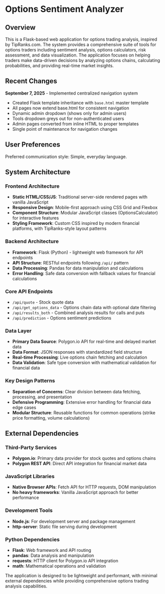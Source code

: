 # Options Sentiment Analyzer

## Overview

This is a Flask-based web application for options trading analysis, inspired by TipRanks.com. The system provides a comprehensive suite of tools for options traders including sentiment analysis, options calculators, risk assessment, and data visualization. The application focuses on helping traders make data-driven decisions by analyzing options chains, calculating probabilities, and providing real-time market insights.

## Recent Changes

**September 7, 2025** - Implemented centralized navigation system
- Created Flask template inheritance with `base.html` master template  
- All pages now extend base.html for consistent navigation
- Dynamic admin dropdown (shows only for admin users)
- Tools dropdown greys out for non-authenticated users
- Admin pages converted from inline HTML to proper templates
- Single point of maintenance for navigation changes

## User Preferences

Preferred communication style: Simple, everyday language.

## System Architecture

### Frontend Architecture
- **Static HTML/CSS/JS**: Traditional server-side rendered pages with vanilla JavaScript
- **Responsive Design**: Mobile-first approach using CSS Grid and Flexbox
- **Component Structure**: Modular JavaScript classes (OptionsCalculator) for interactive features
- **Styling Framework**: Custom CSS inspired by modern financial platforms, with TipRanks-style layout patterns

### Backend Architecture
- **Framework**: Flask (Python) - lightweight web framework for API endpoints
- **API Structure**: RESTful endpoints following `/api/` pattern
- **Data Processing**: Pandas for data manipulation and calculations
- **Error Handling**: Safe data conversion with fallback values for financial calculations

### Core API Endpoints
- `/api/quote` - Stock quote data
- `/api/get_options_data` - Options chain data with optional date filtering
- `/api/results_both` - Combined analysis results for calls and puts
- `/api/prediction` - Options sentiment predictions

### Data Layer
- **Primary Data Source**: Polygon.io API for real-time and delayed market data
- **Data Format**: JSON responses with standardized field structure
- **Real-time Processing**: Live options chain fetching and calculation
- **Data Validation**: Safe type conversion with mathematical validation for financial data

### Key Design Patterns
- **Separation of Concerns**: Clear division between data fetching, processing, and presentation
- **Defensive Programming**: Extensive error handling for financial data edge cases
- **Modular Structure**: Reusable functions for common operations (strike price formatting, volume calculations)

## External Dependencies

### Third-Party Services
- **Polygon.io**: Primary data provider for stock quotes and options chains
- **Polygon REST API**: Direct API integration for financial market data

### JavaScript Libraries
- **Native Browser APIs**: Fetch API for HTTP requests, DOM manipulation
- **No heavy frameworks**: Vanilla JavaScript approach for better performance

### Development Tools
- **Node.js**: For development server and package management
- **http-server**: Static file serving during development

### Python Dependencies
- **Flask**: Web framework and API routing
- **pandas**: Data analysis and manipulation
- **requests**: HTTP client for Polygon.io API integration
- **math**: Mathematical operations and validation

The application is designed to be lightweight and performant, with minimal external dependencies while providing comprehensive options trading analysis capabilities.